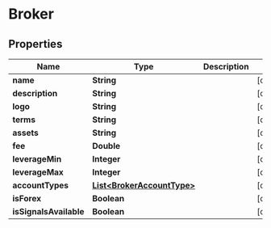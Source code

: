 
# Broker

## Properties
Name | Type | Description | Notes
------------ | ------------- | ------------- | -------------
**name** | **String** |  |  [optional]
**description** | **String** |  |  [optional]
**logo** | **String** |  |  [optional]
**terms** | **String** |  |  [optional]
**assets** | **String** |  |  [optional]
**fee** | **Double** |  |  [optional]
**leverageMin** | **Integer** |  |  [optional]
**leverageMax** | **Integer** |  |  [optional]
**accountTypes** | [**List&lt;BrokerAccountType&gt;**](BrokerAccountType.md) |  |  [optional]
**isForex** | **Boolean** |  |  [optional]
**isSignalsAvailable** | **Boolean** |  |  [optional]



